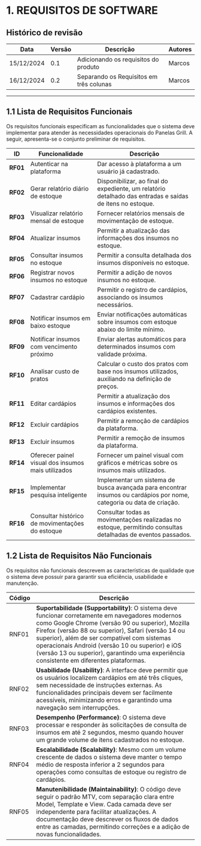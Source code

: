 # **1. REQUISITOS DE SOFTWARE**

## Histórico de revisão

|Data      |Versão    |Descrição                                |Autores|
|----------|----------|-----------------------------------------|-------|
|15/12/2024|0.1       |Adicionando os requisitos do produto     |Marcos |
|16/12/2024|0.2       |Separando os Requisitos em três colunas   |Marcos |

------------

## **1.1 Lista de Requisitos Funcionais**

Os requisitos funcionais especificam as funcionalidades que o sistema deve implementar para atender às necessidades operacionais do Panelas Grill. A seguir, apresenta-se o conjunto preliminar de requisitos.

| **ID**    | **Funcionalidade**                         | **Descrição**                                                                                     |
|-----------|--------------------------------------------|---------------------------------------------------------------------------------------------------|
| **RF01**  | Autenticar na plataforma                   | Dar acesso à plataforma a um usuário já cadastrado.                         |
| **RF02**  | Gerar relatório diário de estoque          | Disponibilizar, ao final do expediente, um relatório detalhado das entradas e saídas de itens no estoque. |
| **RF03**  | Visualizar relatório mensal de estoque     | Fornecer relatórios mensais de movimentação de estoque.                                           |
| **RF04**  | Atualizar insumos                          | Permitir a atualização das informações dos insumos no estoque.                                   |
| **RF05**  | Consultar insumos no estoque               | Permitir a consulta detalhada dos insumos disponíveis no estoque.                                |
| **RF06**  | Registrar novos insumos no estoque         | Permitir a adição de novos insumos no estoque.                                                   |
| **RF07**  | Cadastrar cardápio                         | Permitir o registro de cardápios, associando os insumos necessários.                             |
| **RF08**  | Notificar insumos em baixo estoque         | Enviar notificações automáticas sobre insumos com estoque abaixo do limite mínimo.               |
| **RF09**  | Notificar insumos com vencimento próximo   | Enviar alertas automáticos para determinados insumos com validade próxima.                       |
| **RF10**  | Analisar custo de pratos                   | Calcular o custo dos pratos com base nos insumos utilizados, auxiliando na definição de preços.             |
| **RF11**  | Editar cardápios                           | Permitir a atualização dos insumos e informações dos cardápios existentes.                                                     |
| **RF12**  | Excluir cardápios                          | Permitir a remoção de cardápios da plataforma.                                                  |
| **RF13**  | Excluir insumos                            | Permitir a remoção de insumos da plataforma.                                                    |
| **RF14**  | Oferecer painel visual dos insumos mais utilizados | Fornecer um painel visual com gráficos e métricas sobre os insumos mais utilizados. |
| **RF15**  | Implementar pesquisa inteligente           | Implementar um sistema de busca avançada para encontrar insumos ou cardápios por nome, categoria ou data de criação. |
| **RF16**  | Consultar histórico de movimentações do estoque | Consultar todas as movimentações realizadas no estoque, permitindo consultas detalhadas de eventos passados. |

## **1.2 Lista de Requisitos Não Funcionais**

Os requisitos não funcionais descrevem as características de qualidade que o sistema deve possuir para garantir sua eficiência, usabilidade e manutenção.

| Código | Descrição                                                                                                                                                                                                 |
|--------|-----------------------------------------------------------------------------------------------------------------------------------------------------------------------------------------------------------|
| RNF01  | **Suportabilidade (Supportability)**: O sistema deve funcionar corretamente em navegadores modernos como Google Chrome (versão 90 ou superior), Mozilla Firefox (versão 88 ou superior), Safari (versão 14 ou superior), além de ser compatível com sistemas operacionais Android (versão 10 ou superior) e iOS (versão 13 ou superior), garantindo uma experiência consistente em diferentes plataformas. |
| RNF02  | **Usabilidade (Usability)**: A interface deve permitir que os usuários localizem cardápios em até três cliques, sem necessidade de instruções externas. As funcionalidades principais devem ser facilmente acessíveis, minimizando erros e garantindo uma navegação sem interrupções. |
| RNF03  | **Desempenho (Performance)**: O sistema deve processar e responder às solicitações de consulta de insumos em até 2 segundos, mesmo quando houver um grande volume de itens cadastrados no estoque. |
| RNF04  | **Escalabilidade (Scalability)**: Mesmo com um volume crescente de dados o sistema deve manter o tempo médio de resposta inferior a 2 segundos para operações como consultas de estoque ou registro de cardápios.                                               |
| RNF05  | **Manutenibilidade (Maintainability)**: O código deve seguir o padrão MTV, com separação clara entre Model, Template e View. Cada camada deve ser independente para facilitar atualizações. A documentação deve descrever os fluxos de dados entre as camadas, permitindo correções e a adição de novas funcionalidades.                                                                         |
